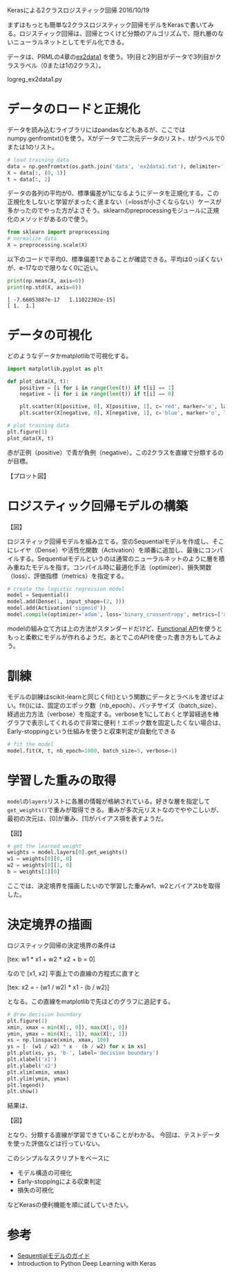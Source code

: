 Kerasによる2クラスロジスティック回帰
2016/10/19

まずはもっとも簡単な2クラスロジスティック回帰モデルをKerasで書いてみる。ロジスティック回帰は、回帰とつくけど分類のアルゴリズムで、隠れ層のないニューラルネットとしてモデル化できる。

データは、PRMLの4章の[ex2data1](https://raw.githubusercontent.com/sylvan5/PRML/master/ch4/ex2data1.txt) を使う。1列目と2列目がデータで3列目がクラスラベル（0または1の2クラス）。

logreg_ex2data1.py

# データのロードと正規化

データを読み込むライブラリにはpandasなどもあるが、ここではnumpy.genfromtxt()を使う。Xがデータで二次元データのリスト、tがラベルで0または1のリスト。

```python
# load training data
data = np.genfromtxt(os.path.join('data', 'ex2data1.txt'), delimiter=',')
X = data[:, (0, 1)]
t = data[:, 2]
```

データの各列の平均が0、標準偏差が1になるようにデータを正規化する。この正規化をしないと学習がまったく進まない（=lossが小さくならない）ケースが多かったのでやった方がよさそう。sklearnのpreprocessingモジュールに正規化のメソッドがあるので使う。

```python
from sklearn import preprocessing
# normalize data
X = preprocessing.scale(X)
```

以下のコードで平均0、標準偏差1であることが確認できる。平均は0っぽくないが、e-17なので限りなく0に近い。

```python
print(np.mean(X, axis=0))
print(np.std(X, axis=0))
```

```
[ -7.66053887e-17   1.11022302e-15]
[ 1.  1.]
```

# データの可視化

どのようなデータかmatplotlibで可視化する。

```python
import matplotlib.pyplot as plt

def plot_data(X, t):
    positive = [i for i in range(len(t)) if t[i] == 1]
    negative = [i for i in range(len(t)) if t[i] == 0]

    plt.scatter(X[positive, 0], X[positive, 1], c='red', marker='o', label='positive')
    plt.scatter(X[negative, 0], X[negative, 1], c='blue', marker='o', label='negative')

# plot training data
plt.figure(1)
plot_data(X, t)

```

赤が正例（positive）で青が負例（negative）。この2クラスを直線で分類するのが目標。

【プロット図】

# ロジスティック回帰モデルの構築

【図】

ロジスティック回帰モデルを組み立てる。空のSequentialモデルを作成し、そこにレイヤ（Dense）や活性化関数（Activation）を順番に追加し、最後にコンパイルする。Sequentialモデルというのは通常のニューラルネットのように層を積み重ねたモデルを指す。コンパイル時に最適化手法（optimizer）、損失関数（loss）、評価指標（metrics）を指定する。

```python
# create the logistic regression model
model = Sequential()
model.add(Dense(1, input_shape=(2, )))
model.add(Activation('sigmoid'))
model.compile(optimizer='adam', loss='binary_crossentropy', metrics=['accuracy'])
```

modelの組み立て方は上の方法がスタンダードだけど、[Functional API](https://keras.io/ja/getting-started/functional-api-guide/)を使うともっと柔軟にモデルが作れるようだ。あとでこのAPIを使った書き方もしてみよう。

# 訓練

モデルの訓練はscikit-learnと同じくfit()という関数にデータとラベルを渡せばよい。fit()には、固定のエポック数（nb_epoch）、バッチサイズ（batch_size）、経過出力方法（verbose）を指定する。verboseを1にしておくと学習経過を棒グラフで表示してくれるので非常に便利！エポック数を固定したくない場合は、Early-stoppingという仕組みを使うと収束判定が自動化できる

```python
# fit the model
model.fit(X, t, nb_epoch=1000, batch_size=5, verbose=1)
```

# 学習した重みの取得

`model`の`layers`リストに各層の情報が格納されている。好きな層を指定して`get_weights()`で重みが取得できる。重みが多次元リストなのでややこしいが、最初の次元は、[0]が重み、[1]がバイアス項を表すようだ。

【図】

```python
# get the learned weight
weights = model.layers[0].get_weights()
w1 = weights[0][0, 0]
w2 = weights[0][1, 0]
b = weights[1][0]
```

ここでは、決定境界を描画したいので学習した重みw1、w2とバイアスbを取得した。

# 決定境界の描画

ロジスティック回帰の決定境界の条件は

[tex: w1 * x1 + w2 * x2 + b = 0]

なので [x1, x2] 平面上での直線の方程式に直すと

[tex: x2 = - (w1 / w2) * x1 - (b / w2)]

となる。この直線をmatplotlibで先ほどのグラフに追記する。

```python
# draw decision boundary
plt.figure(1)
xmin, xmax = min(X[:, 0]), max(X[:, 0])
ymin, ymax = min(X[:, 1]), max(X[:, 1])
xs = np.linspace(xmin, xmax, 100)
ys = [- (w1 / w2) * x - (b / w2) for x in xs]
plt.plot(xs, ys, 'b-', label='decision boundary')
plt.xlabel('x1')
plt.ylabel('x2')
plt.xlim(xmin, xmax)
plt.ylim(ymin, ymax)
plt.legend()
plt.show()
```

結果は、

【図】

となり、分類する直線が学習できていることがわかる。
今回は、テストデータを使った評価などは行っていない。

このシンプルなスクリプトをベースに

- モデル構造の可視化
- Early-stoppingによる収束判定
- 損失の可視化

などKerasの便利機能を順に試していきたい。

# 参考

- [Sequentialモデルのガイド](https://keras.io/ja/getting-started/sequential-model-guide/)
- Introduction to Python Deep Learning with Keras
